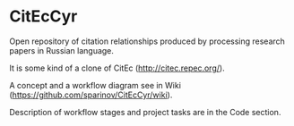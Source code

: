 # CitEcCyr
Open repository of citation relationships produced by processing research papers in Russian language. 

It is some kind of a clone of CitEc (http://citec.repec.org/). 

A concept and a workflow diagram see in Wiki (https://github.com/sparinov/CitEcCyr/wiki). 

Description of workflow stages and project tasks are in the Code section.

